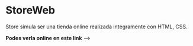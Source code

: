 # StoreWeb

Store simula ser una tienda online realizada integramente con HTML, CSS.

**Podes verla online en este link** --> 
